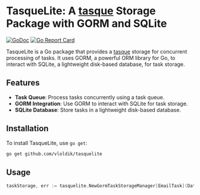 # TasqueLite: A [tasque](https://github.com/vloldik/tasque) Storage Package with GORM and SQLite

[![GoDoc](https://godoc.org/github.com/vloldik/tasquelite?status.svg)](https://godoc.org/github.com/vloldik/tasquelite)
[![Go Report Card](https://goreportcard.com/badge/github.com/vloldik/tasquelite)](https://goreportcard.com/report/github.com/vloldik/tasquelite)

TasqueLite is a Go package that provides a [tasque](https://github.com/vloldik/tasque) storage for concurrent processing of tasks. It uses GORM, a powerful ORM library for Go, to interact with SQLite, a lightweight disk-based database, for task storage.

## Features

- **Task Queue**: Process tasks concurrently using a task queue.
- **GORM Integration**: Use GORM to interact with SQLite for task storage.
- **SQLite Database**: Store tasks in a lightweight disk-based database.

## Installation

To install TasqueLite, use `go get`:
```sh
go get github.com/vloldik/tasquelite
```

## Usage

```go
taskStorage, err := tasquelite.NewGormTaskStorageManager[EmailTask](DatabaseName, &Task{})
```
